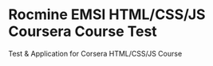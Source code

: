 # Rocmine EMSI HTML/CSS/JS Coursera Course Test
Test &amp; Application for Corsera HTML/CSS/JS Course
